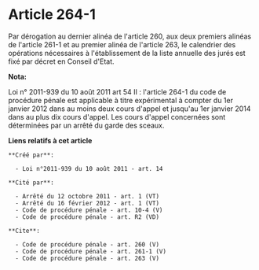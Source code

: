 # Article 264-1

Par dérogation au dernier alinéa de l'article 260, aux deux premiers alinéas de l'article 261-1 et au premier alinéa de
l'article 263, le calendrier des opérations nécessaires à l'établissement de la liste annuelle des jurés est fixé par décret
en Conseil d'Etat.

**Nota:**

Loi n° 2011-939 du 10 août 2011 art 54 II : l'article 264-1 du code de procédure pénale est applicable à titre expérimental à
compter du 1er janvier 2012 dans au moins deux cours d'appel et jusqu'au 1er janvier 2014 dans au plus dix cours d'appel. Les
cours d'appel concernées sont déterminées par un arrêté du garde des sceaux.

**Liens relatifs à cet article**

	**Créé par**:

	  - Loi n°2011-939 du 10 août 2011 - art. 14

	**Cité par**:

	  - Arrêté du 12 octobre 2011 - art. 1 (VT)
	  - Arrêté du 16 février 2012 - art. 1 (VT)
	  - Code de procédure pénale - art. 10-4 (V)
	  - Code de procédure pénale - art. R2 (VD)

	**Cite**:

	  - Code de procédure pénale - art. 260 (V)
	  - Code de procédure pénale - art. 261-1 (V)
	  - Code de procédure pénale - art. 263 (V)
